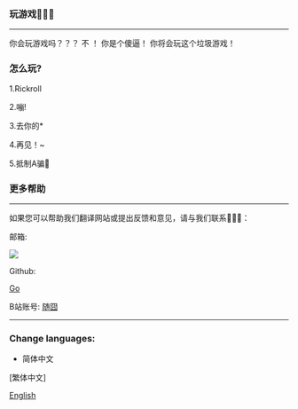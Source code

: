 ### 玩游戏🐧🐧🐧
_____

你会玩游戏吗？？？ 不 ！ 你是个傻逼！ 你将会玩这个垃圾游戏！

### 怎么玩?
1.Rickroll

2.嘣!

3.去你的*

4.再见！~

5.抵制A骗🔞

### 更多帮助
______
如果您可以帮助我们翻译网站或提出反馈和意见，请与我们联系🌝🌝🌝：

邮箱:

<a href="mailto:%73%75%69%5F%62%69%6C%69%40%68%6F%74%6D%61%69%6C%2E%63%6F%6D">
<img border="0" src="https://mail.zhaoxi.net/images/cache/1h0l42abukrm406af7l9naqvrj.png?9279" />
</a>

Github:

[Go](https://github.com/he21o/Play-Game)

B站账号:
[随囧](http://did.red/gUJhdp)
______

### Change languages:
- 简体中文

[繁体中文]

[English](https://u.duurl.top/index.html/Eng)
